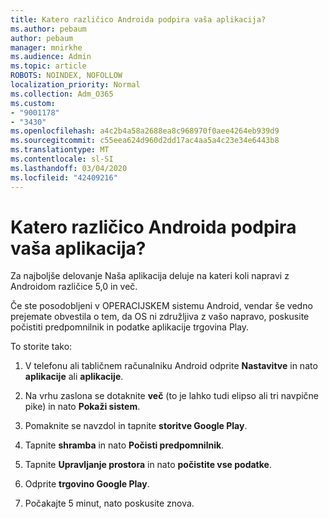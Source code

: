 ```yaml
---
title: Katero različico Androida podpira vaša aplikacija?
ms.author: pebaum
author: pebaum
manager: mnirkhe
ms.audience: Admin
ms.topic: article
ROBOTS: NOINDEX, NOFOLLOW
localization_priority: Normal
ms.collection: Adm_O365
ms.custom:
- "9001178"
- "3430"
ms.openlocfilehash: a4c2b4a58a2688ea8c968970f0aee4264eb939d9
ms.sourcegitcommit: c55eea624d960d2dd17ac4aa5a4c23e34e6443b8
ms.translationtype: MT
ms.contentlocale: sl-SI
ms.lasthandoff: 03/04/2020
ms.locfileid: "42409216"
---
```

# <a name="what-version-of-android-does-your-app-support"></a>Katero različico Androida podpira vaša aplikacija?

Za najboljše delovanje Naša aplikacija deluje na kateri koli napravi z Androidom različice 5,0 in več.

Če ste posodobljeni v OPERACIJSKEM sistemu Android, vendar še vedno prejemate obvestila o tem, da OS ni združljiva z vašo napravo, poskusite počistiti predpomnilnik in podatke aplikacije trgovina Play.

To storite tako: 

1. V telefonu ali tabličnem računalniku Android odprite **Nastavitve** in nato **aplikacije** ali **aplikacije**.

2. Na vrhu zaslona se dotaknite **več** (to je lahko tudi elipso ali tri navpične pike) in nato **Pokaži sistem**. 

3. Pomaknite se navzdol in tapnite **storitve Google Play**. 

4. Tapnite **shramba** in nato **Počisti predpomnilnik**. 

5. Tapnite **Upravljanje prostora** in nato **počistite vse podatke**. 

6. Odprite **trgovino Google Play**. 

7. Počakajte 5 minut, nato poskusite znova. 
